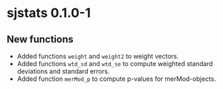 # sjstats 0.1.0-1

## New functions

* Added functions `weight` and `weight2` to weight vectors.
* Added functions `wtd_sd` and `wtd_se` to compute weighted standard deviations and standard errors.
* Added function `merMod_p` to compute p-values for merMod-objects.